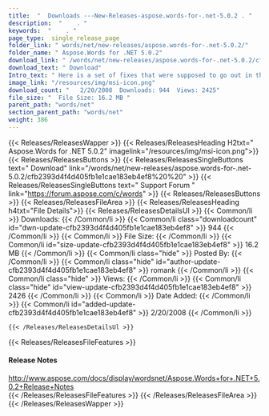 ```yaml
---
title:  "  Downloads ---New-Releases-aspose.words-for-.net-5.0.2 . " 
description:  "    . " 
keywords:  "    . " 
page_type:  single_release_page
folder_link: " words/net/new-releases/aspose.words-for-.net-5.0.2/"
folder_name: " Aspose.Words for .NET 5.0.2"
download_link: " /words/net/new-releases/aspose.words-for-.net-5.0.2/cfb2393d4f4d405fb1e1cae183eb4ef8"
download_text: " Download"
Intro_text: " Here is a set of fixes that were supposed to go out in the previous hotfix 5.0.1..."
image_link: "/resources/img/msi-icon.png"
download_count: "   2/20/2008  Downloads: 944  Views: 2425"
file_size: "  File Size: 16.2 MB "
parent_path: "words/net"
section_parent_path: "words/net"
weight: 386
---
```


{{< Releases/ReleasesWapper >}}
  {{< Releases/ReleasesHeading H2txt=" Aspose.Words for .NET 5.0.2" imagelink="/resources/img/msi-icon.png">}}
  {{< Releases/ReleasesButtons >}}
    {{< Releases/ReleasesSingleButtons text=" Download" link="/words/net/new-releases/aspose.words-for-.net-5.0.2/cfb2393d4f4d405fb1e1cae183eb4ef8%20%20" >}}
    {{< Releases/ReleasesSingleButtons text=" Support Forum " link="https://forum.aspose.com/c/words" >}}
  {{< Releases/ReleasesButtons >}}
  {{< Releases/ReleasesFileArea >}}
    {{< Releases/ReleasesHeading h4txt="File Details">}}
    {{< Releases/ReleasesDetailsUl >}}
            {{< Common/li  >}} Downloads: {{< /Common/li >}} 
      {{< Common/li class="downloadcount" id="dwn-update-cfb2393d4f4d405fb1e1cae183eb4ef8" >}} 944 {{< /Common/li >}} 
      {{< Common/li  >}} File Size: {{< /Common/li >}} 
      {{< Common/li id="size-update-cfb2393d4f4d405fb1e1cae183eb4ef8" >}} 16.2 MB {{< /Common/li >}} 
      {{< Common/li  class="hide" >}} Posted By: {{< /Common/li >}} 
      {{< Common/li class="hide" id="author-update-cfb2393d4f4d405fb1e1cae183eb4ef8" >}} romank {{< /Common/li >}} 
      {{< Common/li class="hide"  >}} Views: {{< /Common/li >}} 
      {{< Common/li class="hide" id="view-update-cfb2393d4f4d405fb1e1cae183eb4ef8" >}} 2426 {{< /Common/li >}} 
      {{< Common/li  >}} Date Added: {{< /Common/li >}} 
      {{< Common/li id="added-update-cfb2393d4f4d405fb1e1cae183eb4ef8" >}} 2/20/2008 {{< /Common/li >}} 

    {{< /Releases/ReleasesDetailsUl >}}

  {{< Releases/ReleasesFileFeatures >}}
      <h4>Release Notes</h4><div><a href="http://www.aspose.com/docs/display/wordsnet/Aspose.Words+for+.NET+5.0.2+Release+Notes">http://www.aspose.com/docs/display/wordsnet/Aspose.Words+for+.NET+5.0.2+Release+Notes</a></div>
  {{< /Releases/ReleasesFileFeatures >}}
 {{< /Releases/ReleasesFileArea >}}
{{< /Releases/ReleasesWapper >}}


